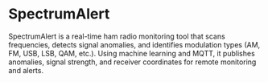 # SpectrumAlert
SpectrumAlert is a real-time ham radio monitoring tool that scans frequencies, detects signal anomalies, and identifies modulation types (AM, FM, USB, LSB, QAM, etc.). Using machine learning and MQTT, it publishes anomalies, signal strength, and receiver coordinates for remote monitoring and alerts.
